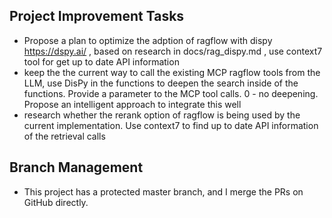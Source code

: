 ## Project Improvement Tasks
- Propose a plan to optimize the adption of ragflow with dispy https://dspy.ai/ , based on research in docs/rag_dispy.md , use context7 tool for get up to date API information
- keep the the current way to call the existing MCP ragflow tools from the LLM, use DisPy in the functions to deepen the search inside of the functions. Provide a parameter to the MCP tool calls. 0 - no deepening. Propose an intelligent approach to integrate this well
- research whether the rerank option of ragflow is being used by the current implementation. Use context7 to find up to date API information of the retrieval calls

## Branch Management
- This project has a protected master branch, and I merge the PRs on GitHub directly.